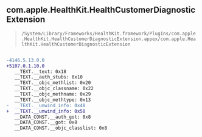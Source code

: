 ## com.apple.HealthKit.HealthCustomerDiagnosticExtension

> `/System/Library/Frameworks/HealthKit.framework/PlugIns/com.apple.HealthKit.HealthCustomerDiagnosticExtension.appex/com.apple.HealthKit.HealthCustomerDiagnosticExtension`

```diff

-4146.5.13.0.0
+5107.0.1.10.0
   __TEXT.__text: 0x18
   __TEXT.__auth_stubs: 0x10
   __TEXT.__objc_methlist: 0x20
   __TEXT.__objc_classname: 0x22
   __TEXT.__objc_methname: 0x29
   __TEXT.__objc_methtype: 0x13
-  __TEXT.__unwind_info: 0x48
+  __TEXT.__unwind_info: 0x58
   __DATA_CONST.__auth_got: 0x8
   __DATA_CONST.__got: 0x8
   __DATA_CONST.__objc_classlist: 0x8

```
